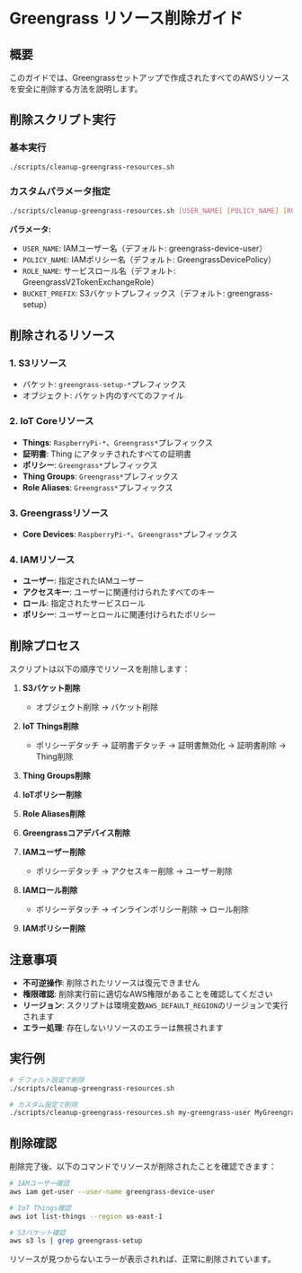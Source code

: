 # Greengrass リソース削除ガイド

## 概要

このガイドでは、Greengrassセットアップで作成されたすべてのAWSリソースを安全に削除する方法を説明します。

## 削除スクリプト実行

### 基本実行

```bash
./scripts/cleanup-greengrass-resources.sh
```

### カスタムパラメータ指定

```bash
./scripts/cleanup-greengrass-resources.sh [USER_NAME] [POLICY_NAME] [ROLE_NAME] [BUCKET_PREFIX]
```

**パラメータ:**
- `USER_NAME`: IAMユーザー名（デフォルト: greengrass-device-user）
- `POLICY_NAME`: IAMポリシー名（デフォルト: GreengrassDevicePolicy）
- `ROLE_NAME`: サービスロール名（デフォルト: GreengrassV2TokenExchangeRole）
- `BUCKET_PREFIX`: S3バケットプレフィックス（デフォルト: greengrass-setup）

## 削除されるリソース

### 1. S3リソース
- バケット: `greengrass-setup-*`プレフィックス
- オブジェクト: バケット内のすべてのファイル

### 2. IoT Coreリソース
- **Things**: `RaspberryPi-*`、`Greengrass*`プレフィックス
- **証明書**: Thing にアタッチされたすべての証明書
- **ポリシー**: `Greengrass*`プレフィックス
- **Thing Groups**: `Greengrass*`プレフィックス
- **Role Aliases**: `Greengrass*`プレフィックス

### 3. Greengrassリソース
- **Core Devices**: `RaspberryPi-*`、`Greengrass*`プレフィックス

### 4. IAMリソース
- **ユーザー**: 指定されたIAMユーザー
- **アクセスキー**: ユーザーに関連付けられたすべてのキー
- **ロール**: 指定されたサービスロール
- **ポリシー**: ユーザーとロールに関連付けられたポリシー

## 削除プロセス

スクリプトは以下の順序でリソースを削除します：

1. **S3バケット削除**
   - オブジェクト削除 → バケット削除

2. **IoT Things削除**
   - ポリシーデタッチ → 証明書デタッチ → 証明書無効化 → 証明書削除 → Thing削除

3. **Thing Groups削除**

4. **IoTポリシー削除**

5. **Role Aliases削除**

6. **Greengrassコアデバイス削除**

7. **IAMユーザー削除**
   - ポリシーデタッチ → アクセスキー削除 → ユーザー削除

8. **IAMロール削除**
   - ポリシーデタッチ → インラインポリシー削除 → ロール削除

9. **IAMポリシー削除**

## 注意事項

- **不可逆操作**: 削除されたリソースは復元できません
- **権限確認**: 削除実行前に適切なAWS権限があることを確認してください
- **リージョン**: スクリプトは環境変数`AWS_DEFAULT_REGION`のリージョンで実行されます
- **エラー処理**: 存在しないリソースのエラーは無視されます

## 実行例

```bash
# デフォルト設定で削除
./scripts/cleanup-greengrass-resources.sh

# カスタム設定で削除
./scripts/cleanup-greengrass-resources.sh my-greengrass-user MyGreengrassPolicy MyGreengrassRole my-bucket-prefix
```

## 削除確認

削除完了後、以下のコマンドでリソースが削除されたことを確認できます：

```bash
# IAMユーザー確認
aws iam get-user --user-name greengrass-device-user

# IoT Things確認
aws iot list-things --region us-east-1

# S3バケット確認
aws s3 ls | grep greengrass-setup
```

リソースが見つからないエラーが表示されれば、正常に削除されています。